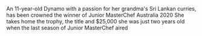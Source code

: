 An 11-year-old Dynamo with a passion for her grandma's Sri Lankan curries, has been crowned the winner of Junior MasterChef Australia 2020
She takes home the trophy, the title and $25,000
 she was just two years old when the last season of Junior MasterChef aired